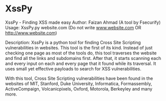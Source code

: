 # XssPy

XssPy - Finding XSS made easy
Author: Faizan Ahmad (A tool by Fsecurify)
Usage: XssPy.py website.com (Do not write www.website.com OR http://www.website.com)

Description: XssPy is a python tool for finding Cross Site Scripting 
vulnerabilities in websites. This tool is the first of its kind.
Instead of just checking one page as most of the tools do, this tool 
traverses the website and find all the links and subdomains first.
After that, it starts scanning each and every input on each and every
 page that it found while its traversal. It uses small yet effective
payloads to search for XSS vulnerabilities. 

With this tool, Cross Site Scripting vulnerabilities have been found in the websites of MIT, Stanford, Duke University, Informatica, Formassembly, ActiveCompaign, Volcanicpixels, Oxford, Motorola, Berkeyley and many more.
